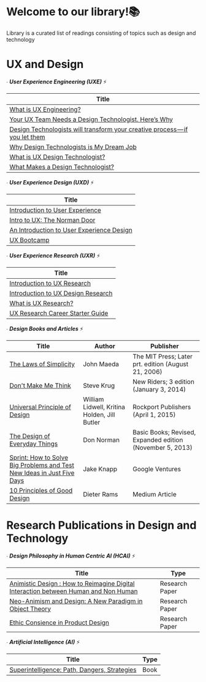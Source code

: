 # Welcome to our library!📚
Library is a curated list of readings consisting of topics such as design and technology

# UX and Design
∙ **_User Experience Engineering (UXE)_** ⚡️

| **Title** |
| --- |
| [What is UX Engineering?](https://medium.com/uxelab/1-what-is-ux-engineering-269df7fcfe10) |Article|
| [Your UX Team Needs a Design Technologist. Here’s Why](https://uxdesign.cc/intro-to-ux-the-norman-door-61f8120b6086) |Basic|
|[Design Technologists will transform your creative process — if you let them](https://medium.com/@TOPPDesign/design-technologists-will-transform-your-creative-process-if-you-let-them-95eb46c8da39)|Basic|
|[Why Design Technologists is My Dream Job](https://medium.com/@doloresjoya/why-design-technologist-is-my-dream-job-6f3cf8049b92)|Basic|
|[What is UX Design Technologist?](http://ericknudtson.com/ux-design-technologist.html)|Basic|
|[What Makes a Design Technologist?](https://adaptivepath.org/ideas/what-makes-a-design-technologist/)|Basic|

∙ **_User Experience Design (UXD)_** ⚡️

| Title |
| --- |
| [Introduction to User Experience](https://medium.com/beakerandflint/an-introduction-user-experience-design-2a7f8167bf03) | Basic |
| [Intro to UX: The Norman Door](https://uxdesign.cc/intro-to-ux-the-norman-door-61f8120b6086) |Basic|
|[An Introduction to User Experience Design](https://hackdesign.org/lessons/9)|Basic|
|[UX Bootcamp](https://drive.google.com/file/d/19bIIXhqyYTj8KelfHMIGOwTHfRvBz-jF/view?usp=sharing)||

∙ **_User Experience Research (UXR)_** ⚡️

| **Title** |
| --- |
| [Introduction to UX Research](https://medium.com/beakerandflint/intro-to-ux-research-f55cc09a3431) |
| [Introduction to UX Design Research](https://uxdesign.cc/introduction-to-ux-design-research-bb9617838e79) |
|[What is UX Research?](https://www.interaction-design.org/literature/topics/ux-research)|
|[UX Research Career Starter Guide](https://uxplanet.org/ux-research-career-starter-guide-80dafda0a601)|

∙ **_Design Books and Articles_** ⚡️

| **Title** | **Author** | **Publisher** |
| --- | --- | --- |
| [The Laws of Simplicity](https://drive.google.com/file/d/1QJrrusC6WoiaXbvcvmi1X34AMCGC-SzP/view?usp=sharing) | John Maeda | The MIT Press; Later prt. edition (August 21, 2006) |
| [Don't Make Me Think](https://drive.google.com/file/d/1MSAJzyg3SpbamtyXukFuMbUotodezaWJ/view?usp=sharing) | Steve Krug | New Riders; 3 edition (January 3, 2014)|
|[Universal Principle of Design](https://hackdesign.org/lessons/9)|William Lidwell, Kritina Holden, Jill Butler| Rockport Publishers (April 1, 2015) |
|[The Design of Everyday Things](https://drive.google.com/file/d/1CU1gC5a6Xjqp73pGXLzu4ZzgQdzdLayU/view?usp=sharing)|Don Norman| Basic Books; Revised, Expanded edition (November 5, 2013) |
|[Sprint: How to Solve Big Problems and Test New Ideas in Just Five Days](https://drive.google.com/file/d/1vU59gIHYMUR3drEImzMQ158Y363jmChc/view?usp=sharing)|Jake Knapp|Google Ventures |
|[10 Principles of Good Design](https://hackernoon.com/dieter-rams-10-principles-of-good-design-e7790cc983e9)|Dieter Rams| Medium Article|




# Research Publications in Design and Technology 
∙ **_Design Philosophy in Human Centric AI (HCAI)_** ⚡️

| **Title** | **Type** |
| --- | --- |
| [Animistic Design : How to Reimagine Digital Interaction between Human and Non Human](https://drive.google.com/file/d/18kby_hJIgO_oDfgvY8J8O23if2UKELlX/view?usp=sharing) |Research Paper|
| [Neo-Animism and Design: A New Paradigm in Object Theory](https://drive.google.com/file/d/1du-_uXiRhgju0s9eZul8Ra1CoM083l7R/view?usp=sharing) |Research Paper|
| [Ethic Consience in Product Design](https://drive.google.com/file/d/1uHSTtdJ_BLTZaDF-rt4S1wyZLroEg0x9/view?usp=sharing) | Research Paper |

∙ **_Artificial Intelligence (AI)_** ⚡️

| **Title** | **Type** |
| --- | --- |
| [Superintelligence: Path, Dangers, Strategies](https://drive.google.com/file/d/1riVgldoyYSC9ItPO58VYHpWGaExudKQn/view?usp=sharing) |Book|

